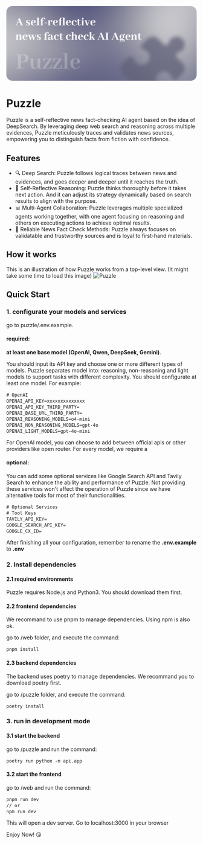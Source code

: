 ![Puzzle](./images/puzzle-cover.png)

# Puzzle
Puzzle is a self-reflective news fact-checking AI agent based on the idea of DeepSearch. By leveraging deep web search and reasoning across multiple evidences, Puzzle meticulously traces and validates news sources, empowering you to distinguish facts from fiction with confidence.

<!-- ## 🔔 Update
The online version is temporarily suspended due to the high server costs to me. The frontend page is still remained but the backend is not available currently. To experience the full features, please deploy puzzle to your local machine. Thanks for your support. -->

## Features
- 🔍 Deep Search: Puzzle follows logical traces between news and evidences, and goes deeper and deeper until it reaches the truth.
- 🧠 Self-Reflective Reasoning: Puzzle thinks thoroughly before it takes next action. And it can adjust its strategy dynamically based on search results to align with the purpose.
- 📊 Multi-Agent Collaboration: Puzzle leverages multiple specialized agents working together, with one agent focusing on reasoning and others on executing actions to achieve optimal results.
- 📝 Reliable News Fact Check Methods: Puzzle always focuses on validatable and trustworthy sources and is loyal to first-hand materials.

## How it works
This is an illustration of how Puzzle works from a top-level view. (It might take some time to load this image)
![Puzzle](./images/agent-graph.png)

## Quick Start
### 1. configurate your models and services
go to puzzle/.env.example.

#### required:
**at least one base model (OpenAI, Qwen, DeepSeek, Gemini)**. 

You should input its API key and choose one or more different types of models. Puzzle separates model into: reasoning, non-reasoning and light models to support tasks with different complexity. You should configurate at least one model. For example:
```
# OpenAI
OPENAI_API_KEY=xxxxxxxxxxxxxx
OPENAI_API_KEY_THIRD_PARTY=
OPENAI_BASE_URL_THIRD_PARTY=
OPENAI_REASONING_MODELS=o4-mini
OPENAI_NON_REASONING_MODELS=gpt-4o
OPENAI_LIGHT_MODELS=gpt-4o-mini
```

For OpenAI model, you can choose to add between official apis or other providers like open router. For every model, we require a 

#### optional:
You can add some optional services like Google Search API and Tavily Search to enhance the ability and performance of Puzzle. Not providing these services won't affect the operation of Puzzle since we have alternative tools for most of their functionalities. 
```
# Optional Services
# Tool Keys
TAVILY_API_KEY=
GOOGLE_SEARCH_API_KEY=
GOOGLE_CX_ID=
```

After finishing all your configuration, remember to rename the **.env.example** to **.env**

### 2. Install dependencies
#### 2.1 required environments
Puzzle requires Node.js and Python3. You should download them first.

#### 2.2 frontend dependencies
We recommand to use pnpm to manage dependencies. Using npm is also ok.

go to /web folder, and execute the command:
```
pnpm install
```

#### 2.3 backend dependencies
The backend uses poetry to manage dependencies. We recommand you to download poetry first.

go to /puzzle folder, and execute the command:
```
poetry install
```

### 3. run in development mode
#### 3.1 start the backend
go to /puzzle and run the command:
```
poetry run python -m api.app
```

#### 3.2 start the frontend
go to /web and run the command:
```
pnpm run dev
// or
npm run dev
```

This will open a dev server. Go to localhost:3000 in your browser

Enjoy Now! 😘
